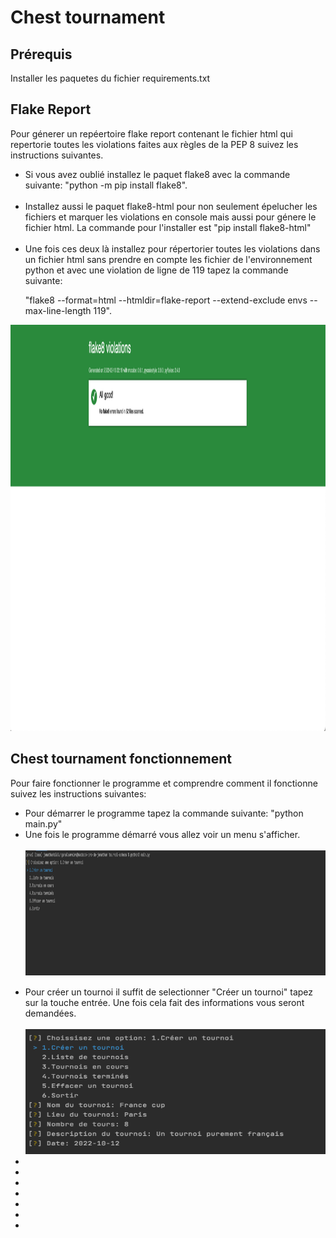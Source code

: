 <h1>Chest tournament</h1>
<h2>Prérequis</h2>
<p>Installer les paquetes du fichier requirements.txt</p>
<h2>Flake Report</h2>
<p>Pour génerer un repéertoire flake report contenant le fichier html qui repertorie 
toutes les violations faites aux règles de la PEP 8 suivez les instructions suivantes.
</p>
<ul>
    <li>Si vous avez oublié installez le paquet flake8 avec la commande suivante: 
"python -m pip install flake8".</li><br>
    <li>Installez aussi le paquet flake8-html pour non seulement épelucher les fichiers et
marquer les violations en console mais aussi pour génere le fichier html. La commande 
pour l'installer est "pip install flake8-html"</li><br>
    <li>Une fois ces deux là installez pour répertorier toutes les violations dans un 
fichier html sans prendre en compte les fichier de l'environnement python et avec 
une violation de ligne de  119 tapez la commande suivante:

"flake8 --format=html --htmldir=flake-report --extend-exclude envs --max-line-length 119".
</li>
</ul>
<img src="https://github.com/jonathannava99/Chest/blob/main/flake-report/flake-violations.png" 
alt="" width="1100" height="650">

<h2> Chest tournament fonctionnement</h2>
<p>Pour faire fonctionner le programme et comprendre comment il fonctionne suivez les instructions suivantes: </p>
<ul>
    <li>Pour démarrer le programme tapez la commande suivante: "python main.py"</li>
    <li>Une fois le programme démarré vous allez voir un menu s'afficher.</li><br>
  <img src="https://github.com/jonathannava99/Chest/blob/main/chest_test_images/beginning.png" 
alt="" width="1000" height="200" style="margin-bottom: 15px">
    <li>Pour créer un tournoi il suffit de selectionner "Créer un tournoi" tapez sur la touche entrée.
Une fois cela fait des informations vous seront demandées.</li><br>
<img src="https://github.com/jonathannava99/Chest/blob/main/chest_test_images/create_tournament.png" 
alt="" width="1000" height="200">
    <li></li>
    <li></li>
    <li></li>
    <li></li>
    <li></li>
    <li></li>
    <li></li>
</ul>